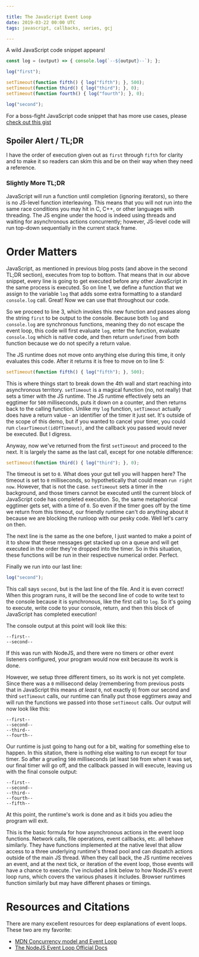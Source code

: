 ```yaml
---

title: The JavaScript Event Loop
date: 2019-03-22 00:00 UTC
tags: javascript, callbacks, series, gcj

---
```


A wild JavaScript code snippet appears!

```javascript
const log = (output) => { console.log(`--${output}--`); };

log("first");

setTimeout(function fifth() { log("fifth"); }, 500);
setTimeout(function third() { log("third"); }, 0);
setTimeout(function fourth() { log("fourth"); }, 0);

log("second");
```

For a boss-fight JavaScript code snippet that has more use cases, please
[check out this
gist](https://gist.github.com/machuga/e0dae53637be1ed6b3a97923cfadc775#file-eventloop-boss-fight-js)

## Spoiler Alert / TL;DR

I have the order of execution given out as `first` through `fifth` for clarity
and to make it so readers can skim this and be on their way when they need a
reference.

### Slightly More TL;DR

JavaScript will run a function until completion (ignoring iterators), so there
is no JS-level function interleaving. This means that you will not run into the
same race conditions you may hit in C, C++, or other languages with threading.
The JS engine under the hood is indeed using threads and waiting for
asynchronous actions concurrently; however, JS-level code will run top-down
sequentially in the current stack frame.

# Order Matters

JavaScript, as mentioned in previous blog posts (and above in the second TL;DR
section), executes from top to bottom. That means that in our above snippet,
every line is going to get executed before any other JavaScript in the same
process is executed. So on line 1, we define a function that we assign to the
variable `log` that adds some extra formatting to a standard `console.log`
call. Great! Now we can use that throughout our code.

So we proceed to line 3, which invokes this new function and passes along the
string `first` to be output to the console. Because both `log` and `console.log` are
synchronous functions, meaning they do not escape the event loop, this code will
first evaluate `log`, enter the function, evaluate `console.log` which is
native code, and then return `undefined` from both function because we do not
specify a return value.

The JS runtime does not move onto anything else during this time, it only
evaluates this code. After it returns it is free to move on to line 5:

```javascript
setTimeout(function fifth() { log("fifth"); }, 500);
```

This is where things start to break down the 4th wall and start reaching
into asynchronous territory. `setTimeout` is a magical function (no, not
really) that sets a timer with the JS runtime. The JS runtime effectively sets
an eggtimer for `500` milliseconds, puts it down on a counter, and then returns
back to the calling function. Unlike my `log` function, `setTimeout` actually
does have a return value - an identifier of the timer it just set. It's outside
of the scope of this demo, but if you wanted to cancel your timer, you could
run `clearTimeout(idOfTimeout)`, and the callback you passed would never be
executed. But I digress.

Anyway, now we've returned from the first `setTimeout` and proceed to the next.
It is largely the same as the last call, except for one notable difference:

```javascript
setTimeout(function third() { log("third"); }, 0);
```

The timeout is set to `0`. What does your gut tell you will happen here? The
timeout is set to `0` milliseconds, so hypothetically that could mean `run
right now`. However, that is not the case. `setTimeout` sets a timer in the
background, and those timers cannot be executed until the current block of
JavaScript code has completed execution. So, the same metaphorical eggtimer
gets set, with a time of `0`. So even if the timer goes off by the time we
return from this timeout, our friendly runtime can't do anything about it
because we are blocking the runloop with our pesky code. Well let's carry on
then.

The next line is the same as the one before, I just wanted to make a point of
it to show that these messages get stacked up on a queue and will get executed
in the order they're dropped into the timer. So in this situation, these
functions will be run in their respective numerical order. Perfect.

Finally we run into our last line:

```javascript
log("second");
```

This call says `second`, but is the last line of the file. And it is even
correct! When this program runs, it will be the second line of code to write
text to the console because it is synchronous, like the first call to `log`. So
it's going to execute, write code to your console, return, and then this block
of JavaScript has completed execution!

The console output at this point will look like this:

```
--first--
--second--
```

If this was run with NodeJS, and there
were no timers or other event listeners configured, your program would now
exit because its work is done.

However, we setup three different timers, so its work is not yet complete.
Since there was a `0` millisecond delay (remembering from previous posts that
in JavaScript this means *at least* `0`, not exactly `0`) from our second and
third `setTimeout` calls, our runtime can finally put those eggtimers away
and will run the functions we passed into those `setTimeout` calls. Our output
will now look like this:

```
--first--
--second--
--third--
--fourth--
```

Our runtime is just going to hang out for a bit, waiting for something else to
happen. In this sitation, there is nothing else waiting to run except for tour
timer. So after a grueling `500` milliseconds (at least `500` from when it was
set, our final timer will go off, and the callback passed in will execute,
leaving us with the final console output:

```
--first--
--second--
--third--
--fourth--
--fifth--
```

At this point, the runtime's work is done and as it bids you adieu the program
will exit.

This is the basic formula for how asynchronous actions in the event loop
functions. Network calls, file operations, event callbacks, etc.
all behave similarly. They have functions implemented at the native level
that allow access to a three underlying runtime's thread pool and can dispatch
actions outside of the main JS thread. When they call back, the JS runtime
receives an event, and at the next tick, or iteration of the event loop, those
events will have a chance to execute. I've included a link below to how
NodeJS's event loop runs, which covers the various phases it includes. Browser
runtimes function similarly but may have different phases or timings.

# Resources and Citations

There are many excellent resources for deep explanations of event loops.
These two are my favorite:

* [MDN Concurrency model and Event Loop](https://developer.mozilla.org/en-US/docs/Web/JavaScript/EventLoop)
* [The NodeJS Event Loop Official Docs](https://nodejs.org/en/docs/guides/event-loop-timers-and-nexttick/)
